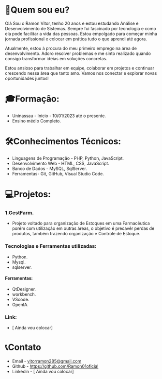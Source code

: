 
# 👤Quem sou eu?

Olá Sou o Ramon Vitor, tenho 20 anos e estou estudando Análise e Desenvolvimento de Sistemas. Sempre fui fascinado por tecnologia e como ela pode facilitar a vida das pessoas. Estou empolgado para começar minha jornada profissional e colocar em prática tudo o que aprendi até agora.

Atualmente, estou à procura do meu primeiro emprego na área de desenvolvimento. Adoro resolver problemas e me sinto realizado quando consigo transformar ideias em soluções concretas.

Estou ansioso para trabalhar em equipe, colaborar em projetos e continuar crescendo nessa área que tanto amo. Vamos nos conectar e explorar novas oportunidades juntos!


# 🎓Formação:
- Uninassau - Início - 10/01/2023 até o presente.
- Ensino médio Completo.





# 🛠️Conhecimentos Técnicos:
- Linguagens de Programação - PHP, Python, JavaScript.
- Desenvolvimento Web - HTML, CSS, JavaScript.
- Banco de Dados - MySQL, SqlServer.
- Ferramentas- Git, GitHub, Visual Studio Code.




# 💻Projetos:
### 1.GestFarm.
- Projeto voltado para organização de Estoques em uma Farmacêutica porém com utilização em outras áreas, o objetivo é precavêr perdas de produtos, também trazendo organização e Controle de Estoque.
### Tecnologias e Ferramentas utilizadas:
- Python.
- Mysql.
- sqlserver.
#### Ferramentas:
- QtDesigner.
- workbench.
- VScode.
- OpenIA.
### Link:
- [ Ainda vou colocar]



# 📞Contato
- Email - vitorramon285@gmail.com
- Github - https://github.com/Ramon01oficial
- Linkedin -  [ Ainda vou colocar]
